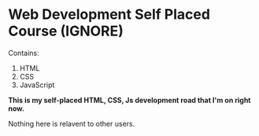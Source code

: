<h1> Web Development Self Placed Course (IGNORE) </h1>

<div>
  Contains:
  <ol>
    <li>HTML</li>
    <li>CSS</li>
    <li>JavaScript</li>
  </ol>
  </div>
  

<b>This is my self-placed HTML, CSS, Js development road that I'm on right now.</b>

Nothing here is relavent to other users.



